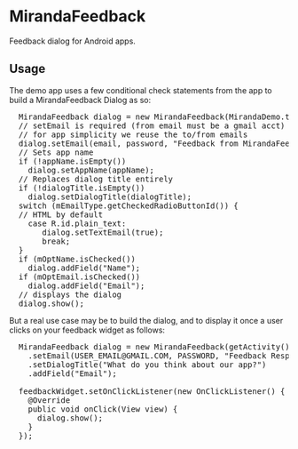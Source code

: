 MirandaFeedback
===============

Feedback dialog for Android apps.

Usage
-------------------------
The demo app uses a few conditional check statements from the app to build a MirandaFeedback Dialog as so:
<pre>
  MirandaFeedback dialog = new MirandaFeedback(MirandaDemo.this);
  // setEmail is required (from email must be a gmail acct)
  // for app simplicity we reuse the to/from emails
  dialog.setEmail(email, password, "Feedback from MirandaFeedbackDemo", email);
  // Sets app name
  if (!appName.isEmpty())
    dialog.setAppName(appName);
  // Replaces dialog title entirely
  if (!dialogTitle.isEmpty())
    dialog.setDialogTitle(dialogTitle);
  switch (mEmailType.getCheckedRadioButtonId()) {
  // HTML by default
    case R.id.plain_text:
       dialog.setTextEmail(true);
       break;
  }
  if (mOptName.isChecked())
    dialog.addField("Name");
  if (mOptEmail.isChecked())
    dialog.addField("Email");
  // displays the dialog
  dialog.show();
</pre>

But a real use case may be to build the dialog, and to display it once a user clicks on your feedback widget as follows:
<pre>
  MirandaFeedback dialog = new MirandaFeedback(getActivity())
    .setEmail(USER_EMAIL@GMAIL.COM, PASSWORD, "Feedback Response from MirandaFeedback", TO_EMAIL@MAIL.COM)
    .setDialogTitle("What do you think about our app?")
    .addField("Email");

  feedbackWidget.setOnClickListener(new OnClickListener() {
    @Override
    public void onClick(View view) {
      dialog.show();
    }
  });
</pre>